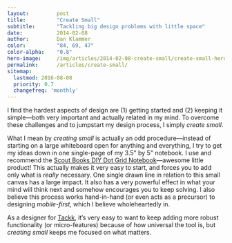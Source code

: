 ```yaml
---
layout:         post
title:          "Create Small"
subtitle:       "Tackling big design problems with little space"
date:           2014-02-08
author:         Dan Klammer
color:          "84, 69, 47"
color-alpha:    "0.8"
hero-image:     /img/articles/2014-02-08-create-small/create-small-hero.jpg
permalink:      /articles/create-small/
sitemap:
  lastmod: 2016-08-08
  priority: 0.7
  changefreq: 'monthly'
---
```


I find the hardest aspects of design are (1) getting started and (2) keeping it simple—both very important and actually related in my mind. To overcome these challenges and to jumpstart my design process, I simply *create small*.

What I mean by *creating small* is actually an odd procedure—instead of starting on a large whiteboard open for anything and everything, I try to get my ideas down in one single-page of my 3.5" by 5" notebook. I use and recommend the [Scout Books DIY Dot Grid Notebook]—awesome little product! This actually makes it very easy to start, and forces you to add only what is *really* necessary. One single drawn line in relation to this small canvas has a large impact. It also has a very powerful effect in what your mind will think next and somehow encourages you to keep solving. I also believe this process works hand-in-hand (or even acts as a precursor) to designing *mobile-first*, which I believe wholeheartedly in.

As a designer for [Tackk], it’s very easy to want to keep adding more robust functionality (or micro-features) because of how universal the tool is, but *creating small* keeps me focused on what matters.

[Scout Books DIY Dot Grid Notebook]: http://shop.scoutbooks.com/product/diy-notebook/
[Tackk]: /tackk
